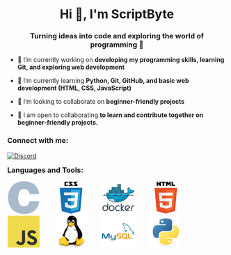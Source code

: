<h1 align="center">Hi 👋, I'm ScriptByte</h1>
<h3 align="center">Turning ideas into code and exploring the world of programming 🌱</h3>

- 🔭 I’m currently working on **developing my programming skills, learning Git, and exploring web development**  

- 🌱 I’m currently learning **Python, Git, GitHub, and basic web development (HTML, CSS, JavaScript)**  

- 👯 I’m looking to collaborate on **beginner-friendly projects**  

- 🤝 I am open to collaborating **to learn and contribute together on beginner-friendly projects.**  

<h3 align="left">Connect with me:</h3>
<p>
  <a href="https://discord.com/users/1209536155700174878" target="_blank">
    <img src="https://raw.githubusercontent.com/rahuldkjain/github-profile-readme-generator/master/src/images/icons/Social/discord.svg" alt="Discord" width="70" height="70" />
  </a>
</p>

<h3 align="left" style="margin-top:10px;">Languages and Tools:</h3>
<p align="left">
  <img src="https://raw.githubusercontent.com/devicons/devicon/master/icons/c/c-original.svg" alt="c" width="75" height="75" style="margin-right:30px;" />
  <img src="https://raw.githubusercontent.com/devicons/devicon/master/icons/css3/css3-original-wordmark.svg" alt="css3" width="75" height="75" style="margin-right:30px;" />
  <img src="https://raw.githubusercontent.com/devicons/devicon/master/icons/docker/docker-original-wordmark.svg" alt="docker" width="75" height="75" style="margin-right:30px;" />
  <img src="https://raw.githubusercontent.com/devicons/devicon/master/icons/html5/html5-original-wordmark.svg" alt="html5" width="75" height="75" style="margin-right:30px;" />
  <img src="https://raw.githubusercontent.com/devicons/devicon/master/icons/javascript/javascript-original.svg" alt="javascript" width="75" height="75" style="margin-right:30px;" />
  <img src="https://raw.githubusercontent.com/devicons/devicon/master/icons/linux/linux-original.svg" alt="linux" width="75" height="75" style="margin-right:30px;" />
  <img src="https://raw.githubusercontent.com/devicons/devicon/master/icons/mysql/mysql-original-wordmark.svg" alt="mysql" width="75" height="75" style="margin-right:30px;" />
  <img src="https://raw.githubusercontent.com/devicons/devicon/master/icons/python/python-original.svg" alt="python" width="75" height="75" style="margin-right:30px;" />
</p>

